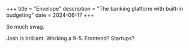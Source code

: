 +++
title = "Envelope"
description = "The banking platform with built-in budgeting"
date = 2024-06-17
+++

So much swag.

Josh is brilliant. Working a 9-5. Frontend? Startups?
